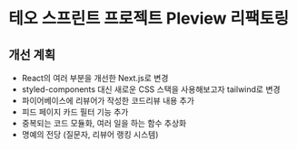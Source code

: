 # 테오 스프린트 프로젝트 Pleview 리팩토링

## 개선 계획
* React의 여러 부분을 개선한 Next.js로 변경
* styled-components 대신 새로운 CSS 스택을 사용해보고자 tailwind로 변경
* 파이어베이스에 리뷰어가 작성한 코드리뷰 내용 추가
* 피드 페이지 카드 필터 기능 추가
* 중복되는 코드 모듈화, 여러 일을 하는 함수 추상화
* 명예의 전당 (질문자, 리뷰어 랭킹 시스템)
